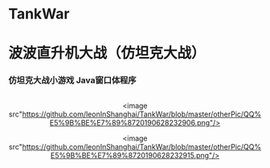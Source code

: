 # TankWar
<h1>波波直升机大战（仿坦克大战）</h1>


<h3>仿坦克大战小游戏 Java窗口体程序</h3>

<div align="center">
<image src"https://github.com/leonInShanghai/TankWar/blob/master/otherPic/QQ%E5%9B%BE%E7%89%8720190628232850.png"/>

<image src"https://github.com/leonInShanghai/TankWar/blob/master/otherPic/QQ%E5%9B%BE%E7%89%8720190628232906.png"/>

<image src"https://github.com/leonInShanghai/TankWar/blob/master/otherPic/QQ%E5%9B%BE%E7%89%8720190628232915.png"/>

</div>
